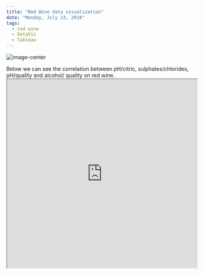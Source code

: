 ```yaml
---
title: "Red Wine data visualization"
date: "Monday, July 23, 2018"
tags:
  - red wine
  - DataViz
  - Tableau  
---
```


<p><img src="{{ site.url }}{{ site.baseurl }}/images/vino.jpg" alt="image-center" class="align-center" /></p>  
Below we can see the correlation between pH/citric, sulphates/chlorides, pH/quality and alcohol/ quality on red wine.
<iframe src="https://public.tableau.com/views/Wine_Sul_Chl/Dashboard1?:showVizHome=no&:embed=true" width="100%" height="500"></iframe>
